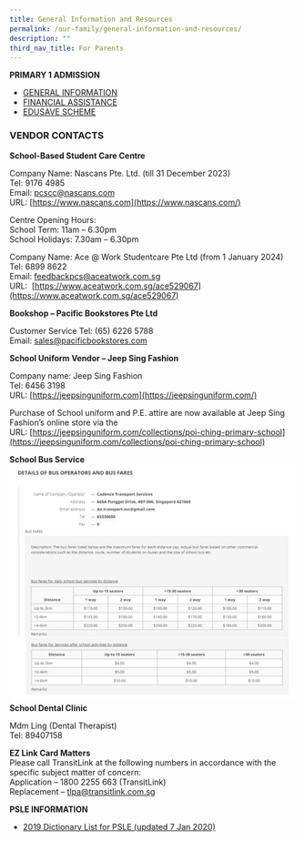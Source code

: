 ```yaml
---
title: General Information and Resources
permalink: /our-family/general-information-and-resources/
description: ""
third_nav_title: For Parents
---
```

**PRIMARY 1 ADMISSION**

*   [GENERAL INFORMATION](https://www.moe.gov.sg/primary/p1-registration)
*   [FINANCIAL ASSISTANCE](https://www.moe.gov.sg/financial-matters/financial-assistance)
*   [EDUSAVE SCHEME](https://www.moe.gov.sg/financial-matters/edusave-account)

### VENDOR CONTACTS

**School-Based Student Care Centre**

Company Name: Nascans Pte. Ltd. (till 31 December 2023) <br>
Tel: 9176 4985  <br>
Email:&nbsp;[pcscc@nascans.com](mailto:pcscc@nascans.com)  <br>
URL:&nbsp;[https://www.nascans.com](https://www.nascans.com/)

Centre Opening Hours:  <br>
School Term: 11am – 6.30pm  <br>
School Holidays: 7.30am – 6.30pm

Company Name: Ace @ Work Studentcare Pte Ltd (from 1 January 2024)  <br>
Tel: 6899 8622 <br>
Email:&nbsp;[feedbackpcs@aceatwork.com.sg](feedbackpcs@aceatwork.com.sg) <br>
URL:&nbsp; [https://www.aceatwork.com.sg/ace529067](https://www.aceatwork.com.sg/ace529067)



**Bookshop – Pacific Bookstores Pte Ltd**

Customer Service Tel: (65) 6226 5788 <br>
Email: sales@pacificbookstores.com

**School Uniform Vendor – Jeep Sing Fashion**

Company name: Jeep Sing Fashion  <br>
Tel: 6456 3198<br>
URL:&nbsp;[https://jeepsinguniform.com](https://jeepsinguniform.com/)

Purchase of School uniform and P.E. attire are now available at Jeep Sing Fashion’s online store via the URL:&nbsp;[https://jeepsinguniform.com/collections/poi-ching-primary-school](https://jeepsinguniform.com/collections/poi-ching-primary-school)

**School Bus Service**
![](/images/school%20bus%20operator%20and%20bus%20fare.JPG)
**School Dental Clinic**

Mdm Ling (Dental Therapist) <br>
Tel: 89407158

**EZ Link Card Matters**&nbsp; <br>Please call TransitLink at the following numbers in accordance with the specific subject matter of concern: <br> 
Application – 1800 2255 663 (TransitLink)  <br>
Replacement –&nbsp;[tlpa@transitlink.com.sg](mailto:tlpa@transitlink.com.sg)

**PSLE INFORMATION**

* [2019 Dictionary List for PSLE (updated 7 Jan 2020)](/files/2019psledictlist_031220185877e9dade9e458a955510ad15b49c98.pdf)